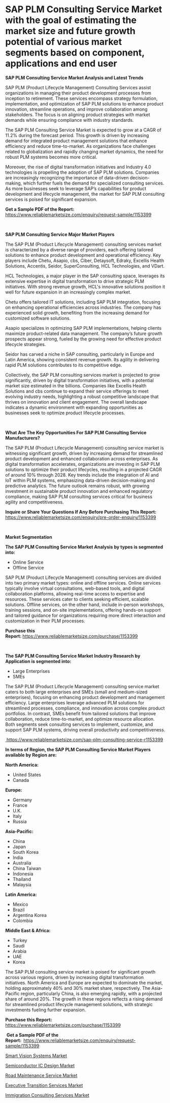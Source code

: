 <p><h1>SAP PLM Consulting Service Market with the goal of estimating the market size and future growth potential of various market segments based on component, applications and end user</h1></p><p><strong>SAP PLM Consulting Service Market Analysis and Latest Trends</strong></p>
<p><p>SAP PLM (Product Lifecycle Management) Consulting Services assist organizations in managing their product development processes from inception to retirement. These services encompass strategy formulation, implementation, and optimization of SAP PLM solutions to enhance product innovation, streamline operations, and improve collaboration among stakeholders. The focus is on aligning product strategies with market demands while ensuring compliance with industry standards.</p><p>The SAP PLM Consulting Service Market is expected to grow at a CAGR of 11.2% during the forecast period. This growth is driven by increasing demand for integrated product management solutions that enhance efficiency and reduce time-to-market. As organizations face challenges related to globalization and rapidly changing market dynamics, the need for robust PLM systems becomes more critical. </p><p>Moreover, the rise of digital transformation initiatives and Industry 4.0 technologies is propelling the adoption of SAP PLM solutions. Companies are increasingly recognizing the importance of data-driven decision-making, which further fuels the demand for specialized consulting services. As more businesses seek to leverage SAP’s capabilities for product development and lifecycle management, the market for SAP PLM consulting services is poised for significant expansion.</p></p>
<p><strong>Get a Sample PDF of the Report:&nbsp;</strong> <a href="https://www.reliablemarketsize.com/enquiry/request-sample/1153399?utm_campaign=2008&utm_medium=2&utm_source=Github&utm_content=ia&utm_term=11032025&utm_id=sap-plm-consulting-service">https://www.reliablemarketsize.com/enquiry/request-sample/1153399</a></p>
<p>&nbsp;</p>
<p><strong>SAP PLM Consulting Service Major Market Players</strong></p>
<p><p>The SAP PLM (Product Lifecycle Management) consulting services market is characterized by a diverse range of providers, each offering tailored solutions to enhance product development and operational efficiency. Key players include Chetu, Asapio, cbs, Ciber, Detaysoft, Edraky, Excellis Health Solutions, Accentis, Seidor, SuperConsulting, HCL Technologies, and VDart.</p><p>HCL Technologies, a major player in the SAP consulting space, leverages its extensive expertise in digital transformation to drive strategic PLM initiatives. With strong revenue growth, HCL's innovative solutions position it well for future expansion in an increasingly complex market.</p><p>Chetu offers tailored IT solutions, including SAP PLM integration, focusing on enhancing operational efficiencies across industries. The company has experienced solid growth, benefiting from the increasing demand for customized software solutions.</p><p>Asapio specializes in optimizing SAP PLM implementations, helping clients maximize product-related data management. The company’s future growth prospects appear strong, fueled by the growing need for effective product lifecycle strategies.</p><p>Seidor has carved a niche in SAP consulting, particularly in Europe and Latin America, showing consistent revenue growth. Its agility in delivering rapid PLM solutions contributes to its competitive edge.</p><p>Collectively, the SAP PLM consulting services market is projected to grow significantly, driven by digital transformation initiatives, with a potential market size estimated in the billions. Companies like Excellis Health Solutions and cbs continue to expand their service offerings to meet evolving industry needs, highlighting a robust competitive landscape that thrives on innovation and client engagement. The overall landscape indicates a dynamic environment with expanding opportunities as businesses seek to optimize product lifecycle processes.</p></p>
<p>&nbsp;</p>
<p><strong>What Are The Key Opportunities For SAP PLM Consulting Service Manufacturers?</strong></p>
<p><p>The SAP PLM (Product Lifecycle Management) consulting service market is witnessing significant growth, driven by increasing demand for streamlined product development and enhanced collaboration across enterprises. As digital transformation accelerates, organizations are investing in SAP PLM solutions to optimize their product lifecycles, resulting in a projected CAGR of around 10% through 2028. Key trends include the integration of AI and IoT within PLM systems, emphasizing data-driven decision-making and predictive analytics. The future outlook remains robust, with growing investment in sustainable product innovation and enhanced regulatory compliance, making SAP PLM consulting services critical for business agility and competitiveness.</p></p>
<p><strong>Inquire or Share Your Questions If Any Before Purchasing This Report:</strong> <a href="https://www.reliablemarketsize.com/enquiry/pre-order-enquiry/1153399?utm_campaign=2008&utm_medium=2&utm_source=Github&utm_content=ia&utm_term=11032025&utm_id=sap-plm-consulting-service">https://www.reliablemarketsize.com/enquiry/pre-order-enquiry/1153399</a></p>
<p>&nbsp;</p>
<p><strong>Market Segmentation</strong></p>
<p><strong>The SAP PLM Consulting Service Market Analysis by types is segmented into:</strong></p>
<p><ul><li>Online Service</li><li>Offline Service</li></ul></p>
<p><p>SAP PLM (Product Lifecycle Management) consulting services are divided into two primary market types: online and offline services. Online services typically involve virtual consultations, web-based tools, and digital collaboration platforms, allowing real-time access to expertise and resources. These services cater to clients seeking efficient, scalable solutions. Offline services, on the other hand, include in-person workshops, training sessions, and on-site implementations, offering hands-on support and tailored guidance for organizations requiring more direct interaction and customization in their PLM processes.</p></p>
<p><strong>Purchase this Report:&nbsp;</strong><a href="https://www.reliablemarketsize.com/purchase/1153399?utm_campaign=2008&utm_medium=2&utm_source=Github&utm_content=ia&utm_term=11032025&utm_id=sap-plm-consulting-service">https://www.reliablemarketsize.com/purchase/1153399</a></p>
<p>&nbsp;</p>
<p><strong>The SAP PLM Consulting Service Market Industry Research by Application is segmented into:</strong></p>
<p><ul><li>Large Enterprises</li><li>SMEs</li></ul></p>
<p><p>The SAP PLM (Product Lifecycle Management) consulting service market caters to both large enterprises and SMEs (small and medium-sized enterprises), focusing on enhancing product development and management efficiency. Large enterprises leverage advanced PLM solutions for streamlined processes, compliance, and innovation across complex product portfolios. In contrast, SMEs benefit from tailored solutions that improve collaboration, reduce time-to-market, and optimize resource allocation. Both segments seek consulting services to implement, customize, and support SAP PLM systems, driving overall productivity and competitiveness.</p></p>
<p><a href="https://www.reliablemarketsize.com/sap-plm-consulting-service-r1153399?utm_campaign=2008&utm_medium=2&utm_source=Github&utm_content=ia&utm_term=11032025&utm_id=sap-plm-consulting-service">&nbsp;https://www.reliablemarketsize.com/sap-plm-consulting-service-r1153399</a></p>
<p><strong>In terms of Region, the SAP PLM Consulting Service Market Players available by Region are:</strong></p>
<p>
    <p> <strong> North America: </strong>
        <ul>
            <li>United States</li>
            <li>Canada</li>
        </ul>
        </p> 
    <p> <strong> Europe: </strong>
        <ul>
            <li>Germany</li>
            <li>France</li>
            <li>U.K.</li>
            <li>Italy</li>
            <li>Russia</li>
        </ul>
        </p> 
    <p> <strong> Asia-Pacific: </strong>
        <ul>
            <li>China</li>
            <li>Japan</li>
            <li>South Korea</li>
            <li>India</li>
            <li>Australia</li>
            <li>China Taiwan</li>
            <li>Indonesia</li>
            <li>Thailand</li>
            <li>Malaysia</li>
        </ul>
        </p> 
    <p> <strong> Latin America: </strong>
        <ul>
            <li>Mexico</li>
            <li>Brazil</li>
            <li>Argentina Korea</li>
            <li>Colombia</li>
        </ul>
        </p> 
    <p> <strong> Middle East & Africa: </strong>
        <ul>
            <li>Turkey</li>
            <li>Saudi</li>
            <li>Arabia</li>
            <li>UAE</li>
            <li>Korea</li>
        </ul>
    </p>
    </p>
<p><p>The SAP PLM consulting service market is poised for significant growth across various regions, driven by increasing digital transformation initiatives. North America and Europe are expected to dominate the market, holding approximately 40% and 30% market share, respectively. The Asia-Pacific region, particularly China, is also emerging rapidly, with a projected share of around 20%. The growth in these regions reflects a rising demand for streamlined product lifecycle management solutions, with strategic investments fueling further expansion.</p></p>
<p><strong>Purchase this Report: </strong><a href="https://www.reliablemarketsize.com/purchase/1153399?utm_campaign=2008&utm_medium=2&utm_source=Github&utm_content=ia&utm_term=11032025&utm_id=sap-plm-consulting-service">https://www.reliablemarketsize.com/purchase/1153399</a></p>
<p>&nbsp;<strong>Get a Sample PDF of the Report:&nbsp;&nbsp;</strong><a href="https://www.reliablemarketsize.com/enquiry/request-sample/1153399?utm_campaign=2008&utm_medium=2&utm_source=Github&utm_content=ia&utm_term=11032025&utm_id=sap-plm-consulting-service">https://www.reliablemarketsize.com/enquiry/request-sample/1153399</a></p>
<p><strong></strong></p>
<p><p><a href="https://github.com/lynlynyusay/Market-Research-Report-List-1/blob/main/smart-vision-systems-market.md?utm_campaign=2008&utm_medium=2&utm_source=Github&utm_content=ia&utm_term=11032025&utm_id=sap-plm-consulting-service">Smart Vision Systems Market</a></p><p><a href="https://github.com/tashipmhuiri/Market-Research-Report-List-1/blob/main/semiconductor-ic-design-market.md?utm_campaign=2008&utm_medium=2&utm_source=Github&utm_content=ia&utm_term=11032025&utm_id=sap-plm-consulting-service">Semiconductor IC Design Market</a></p><p><a href="https://github.com/balapopepi/Market-Research-Report-List-1/blob/main/road-maintenance-service-market.md?utm_campaign=2008&utm_medium=2&utm_source=Github&utm_content=ia&utm_term=11032025&utm_id=sap-plm-consulting-service">Road Maintenance Service Market</a></p><p><a href="https://github.com/spoorsusama/Market-Research-Report-List-1/blob/main/executive-transition-services-market.md?utm_campaign=2008&utm_medium=2&utm_source=Github&utm_content=ia&utm_term=11032025&utm_id=sap-plm-consulting-service">Executive Transition Services Market</a></p><p><a href="https://github.com/azorrotutus/Market-Research-Report-List-1/blob/main/immigration-consulting-services-market.md?utm_campaign=2008&utm_medium=2&utm_source=Github&utm_content=ia&utm_term=11032025&utm_id=sap-plm-consulting-service">Immigration Consulting Services Market</a></p></p>
